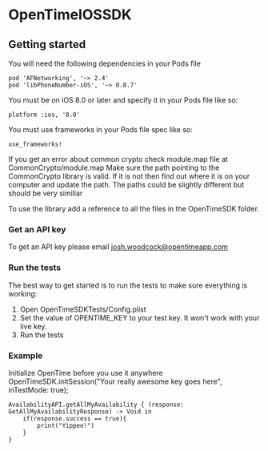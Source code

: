 # OpenTimeIOSSDK

## Getting started 
You will need the following dependencies in your Pods file

    pod 'AFNetworking', '~> 2.4'
    pod 'libPhoneNumber-iOS', '~> 0.8.7'

You must be on iOS 8.0 or later and specify it in your Pods file like so: 

    platform :ios, '8.0'

You must use frameworks in your Pods file spec like so: 

    use_frameworks!

If you get an error about common crypto check module.map file at CommonCrypto/module.map
Make sure the path pointing to the CommonCrypto library is valid. If it is not then find out where it is on your computer and update the path. 
The paths could be slightly different but should be very similiar

To use the library add a reference to all the files in the OpenTimeSDK folder. 

### Get an API key
To get an API key please email josh.woodcock@opentimeapp.com

### Run the tests
The best way to get started is to run the tests to make sure everything is working: 
1. Open OpenTimeSDKTests/Config.plist
2. Set the value of OPENTIME_KEY to your test key. It won't work with your live key.
3. Run the tests

### Example
Initialize OpenTime before you use it anywhere
    OpenTimeSDK.initSession("Your really awesome key goes here", inTestMode: true);
    
    AvailabilityAPI.getAllMyAvailability { (response: GetAllMyAvailabilityResponse) -> Void in
        if(response.success == true){
            print("Yippee!")
        }
    }

